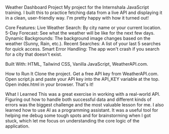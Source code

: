 Weather Dashboard Project
My project for the Internshala JavaScript training. I built this to practice fetching data from a live API and displaying it in a clean, user-friendly way. I'm pretty happy with how it turned out!

Core Features:
Live Weather Search: By city name or your current location.
5-Day Forecast: See what the weather will be like for the next few days.
Dynamic Backgrounds: The background image changes based on the weather (Sunny, Rain, etc.).
Recent Searches: A list of your last 5 searches for quick access.
Smart Error Handling: The app won't crash if you search for a city that doesn't exist.


Built With:
HTML,
Tailwind CSS,
Vanilla JavaScript,
WeatherAPI.com.


How to Run It
Clone the project.
Get a free API key from WeatherAPI.com.
Open script.js and paste your API key into the API_KEY variable at the top.
Open index.html in your browser. That's it!


What I Learned
This was a great exercise in working with a real-world API. Figuring out how to handle both successful data and different kinds of errors was the biggest challenge and the most valuable lesson for me.
I also learned how to use AI as a programming assistant. It was a useful tool for helping me debug some tough spots and for brainstorming when I got stuck, which let me focus on understanding the core logic of the application.
